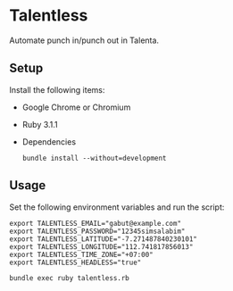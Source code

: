 # Talentless

Automate punch in/punch out in Talenta.

## Setup

Install the following items:

* Google Chrome or Chromium

* Ruby 3.1.1

* Dependencies

  ```
  bundle install --without=development
  ````

## Usage

Set the following environment variables and run the script:

```
export TALENTLESS_EMAIL="gabut@example.com"
export TALENTLESS_PASSWORD="12345simsalabim"
export TALENTLESS_LATITUDE="-7.271487840230101"
export TALENTLESS_LONGITUDE="112.741817856013"
export TALENTLESS_TIME_ZONE="+07:00"
export TALENTLESS_HEADLESS="true"

bundle exec ruby talentless.rb
```
